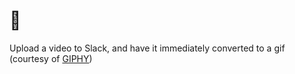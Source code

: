 # :robot:

Upload a video to Slack, and have it immediately converted to a gif (courtesy of [GIPHY](https://developers.giphy.com/))
